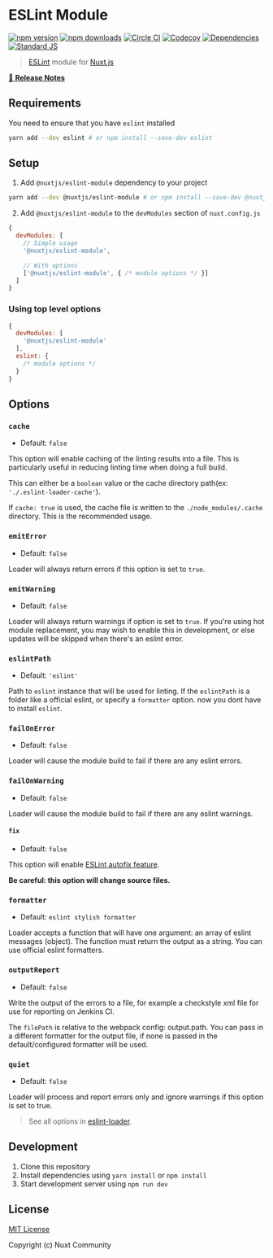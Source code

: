 # ESLint Module

[![npm version][npm-version-src]][npm-version-href]
[![npm downloads][npm-downloads-src]][npm-downloads-href]
[![Circle CI][circle-ci-src]][circle-ci-href]
[![Codecov][codecov-src]][codecov-href]
[![Dependencies][david-dm-src]][david-dm-href]
[![Standard JS][standard-js-src]][standard-js-href]

> [ESLint](https://eslint.org) module for [Nuxt.js](https://nuxtjs.org)

[📖 **Release Notes**](./CHANGELOG.md)

## Requirements

You need to ensure that you have `eslint` installed

```bash
yarn add --dev eslint # or npm install --save-dev eslint
```

## Setup

1. Add `@nuxtjs/eslint-module` dependency to your project

```bash
yarn add --dev @nuxtjs/eslint-module # or npm install --save-dev @nuxtjs/eslint-module
```

2. Add `@nuxtjs/eslint-module` to the `devModules` section of `nuxt.config.js`

```js
{
  devModules: [
    // Simple usage
    '@nuxtjs/eslint-module',

    // With options
    ['@nuxtjs/eslint-module', { /* module options */ }]
  ]
}
```

### Using top level options

```js
{
  devModules: [
    '@nuxtjs/eslint-module'
  ],
  eslint: {
    /* module options */
  }
}
```

## Options

### `cache`

- Default: `false`

This option will enable caching of the linting results into a file.
This is particularly useful in reducing linting time when doing a full build.

This can either be a `boolean` value or the cache directory path(ex: `'./.eslint-loader-cache'`).

If `cache: true` is used, the cache file is written to the `./node_modules/.cache` directory.
This is the recommended usage.

### `emitError`

- Default: `false`

Loader will always return errors if this option is set to `true`.

### `emitWarning`

- Default: `false`

Loader will always return warnings if option is set to `true`. If you're using hot module replacement, you may wish to enable this in development, or else updates will be skipped when there's an eslint error.

### `eslintPath`

- Default: `'eslint'`

Path to `eslint` instance that will be used for linting.
If the `eslintPath` is a folder like a official eslint, or specify a `formatter` option. now you dont have to install `eslint`.

### `failOnError`

- Default: `false`

Loader will cause the module build to fail if there are any eslint errors.

### `failOnWarning`

- Default: `false`

Loader will cause the module build to fail if there are any eslint warnings.

#### `fix`

- Default: `false`

This option will enable [ESLint autofix feature](http://eslint.org/docs/user-guide/command-line-interface#fix).

**Be careful: this option will change source files.**

### `formatter`

- Default: `eslint stylish formatter`

Loader accepts a function that will have one argument: an array of eslint messages (object).
The function must return the output as a string.
You can use official eslint formatters.

### `outputReport`

- Default: `false`

Write the output of the errors to a file, for example a checkstyle xml file for use for reporting on Jenkins CI.

The `filePath` is relative to the webpack config: output.path.
You can pass in a different formatter for the output file, if none is passed in the default/configured formatter will be used.

### `quiet`

- Default: `false`

Loader will process and report errors only and ignore warnings if this option is set to true.

> See all options in [eslint-loader](https://github.com/webpack-contrib/eslint-loader#options).

## Development

1. Clone this repository
2. Install dependencies using `yarn install` or `npm install`
3. Start development server using `npm run dev`

## License

[MIT License](./LICENSE)

Copyright (c) Nuxt Community

<!-- Badges -->
[npm-version-src]: https://img.shields.io/npm/dt/@nuxtjs/eslint-module.svg?style=flat-square
[npm-version-href]: https://npmjs.com/package/@nuxtjs/eslint-module

[npm-downloads-src]: https://img.shields.io/npm/v/@nuxtjs/eslint-module/latest.svg?style=flat-square
[npm-downloads-href]: https://npmjs.com/package/@nuxtjs/eslint-module

[circle-ci-src]: https://img.shields.io/circleci/project/github/nuxt-community/eslint-module.svg?style=flat-square
[circle-ci-href]: https://circleci.com/gh/nuxt-community/eslint-module

[codecov-src]: https://img.shields.io/codecov/c/github/nuxt-community/eslint-module.svg?style=flat-square
[codecov-href]: https://codecov.io/gh/nuxt-community/eslint-module

[david-dm-src]: https://david-dm.org/nuxt-community/eslint-module/status.svg?style=flat-square
[david-dm-href]: https://david-dm.org/nuxt-community/eslint-module

[standard-js-src]: https://img.shields.io/badge/code_style-standard-brightgreen.svg?style=flat-square
[standard-js-href]: https://standardjs.com
